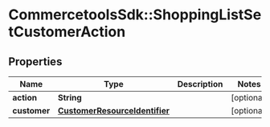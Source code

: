 # CommercetoolsSdk::ShoppingListSetCustomerAction

## Properties
Name | Type | Description | Notes
------------ | ------------- | ------------- | -------------
**action** | **String** |  | [optional] 
**customer** | [**CustomerResourceIdentifier**](CustomerResourceIdentifier.md) |  | [optional] 

